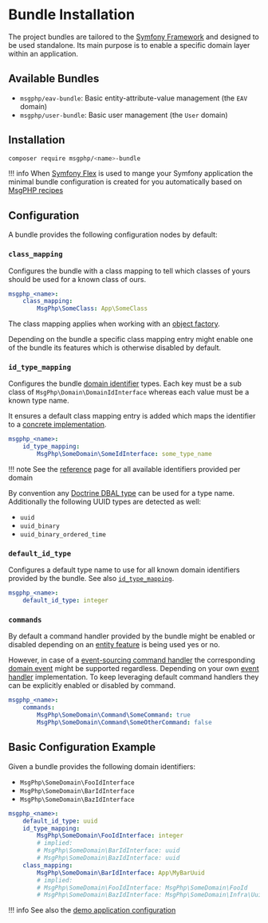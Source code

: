 # Bundle Installation

The project bundles are tailored to the [Symfony Framework] and designed to be used standalone. Its main purpose is to
enable a specific domain layer within an application.

## Available Bundles

<!--ref-start:available-bundles-->
- `msgphp/eav-bundle`: Basic entity-attribute-value management (the `EAV` domain)
- `msgphp/user-bundle`: Basic user management (the `User` domain)
<!--ref-end:available-bundles-->

## Installation

```bash
composer require msgphp/<name>-bundle
```

!!! info
    When [Symfony Flex] is used to mange your Symfony application the minimal bundle configuration is created for you
    automatically based on [MsgPHP recipes]

## Configuration

A bundle provides the following configuration nodes by default:

### `class_mapping`

Configures the bundle with a class mapping to tell which classes of yours should be used for a known class of ours.

```yaml
msgphp_<name>:
    class_mapping:
        MsgPhp\SomeClass: App\SomeClass
```

The class mapping applies when working with an [object factory](../ddd/object-factory.md).

Depending on the bundle a specific class mapping entry might enable one of the bundle its features which is otherwise
disabled by default.

### `id_type_mapping`

Configures the bundle [domain identifier](../ddd/identifiers.md) types. Each key must be a sub class of
`MsgPhp\Domain\DomainIdInterface` whereas each value must be a known type name.

It ensures a default class mapping entry is added which maps the identifier to a [concrete implementation](../ddd/identifiers.md#implementations).

```yaml
msgphp_<name>:
    id_type_mapping:
        MsgPhp\SomeDomain\SomeIdInterface: some_type_name
```

!!! note
    See the [reference](../reference/identifiers.md) page for all available identifiers provided per domain

By convention any [Doctrine DBAL type] can be used for a type name. Additionally the following UUID types are detected
as well:

- `uuid`
- `uuid_binary`
- `uuid_binary_ordered_time`

### `default_id_type`

Configures a default type name to use for all known domain identifiers provided by the bundle. See also [`id_type_mapping`](#id_type_mapping).

```yaml
msgphp_<name>:
    default_id_type: integer
```

### `commands`

By default a command handler provided by the bundle might be enabled or disabled depending on an [entity feature](../ddd/entities.md#common-entity-features)
is being used yes or no.

However, in case of a [event-sourcing command handler](../message-driven/cqrs.md#event-sourcing-command-handler)
the corresponding [domain event](../event-sourcing/events.md) might be supported regardless. Depending on your own
[event handler](../event-sourcing/event-handlers.md) implementation. To keep leveraging default command handlers they
can be explicitly enabled or disabled by command.

```yaml
msgphp_<name>:
    commands:
        MsgPhp\SomeDomain\Command\SomeCommand: true
        MsgPhp\SomeDomain\Command\SomeOtherCommand: false
```

## Basic Configuration Example

Given a bundle provides the following domain identifiers:

- `MsgPhp\SomeDomain\FooIdInterface`
- `MsgPhp\SomeDomain\BarIdInterface`
- `MsgPhp\SomeDomain\BazIdInterface`

```yaml
msgphp_<name>:
    default_id_type: uuid
    id_type_mapping:
        MsgPhp\SomeDomain\FooIdInterface: integer
        # implied:
        # MsgPhp\SomeDomain\BarIdInterface: uuid
        # MsgPhp\SomeDomain\BazIdInterface: uuid
    class_mapping:
        MsgPhp\SomeDomain\BarIdInterface: App\MyBarUuid
        # implied:
        # MsgPhp\SomeDomain\FooIdInterface: MsgPhp\SomeDomain\FooId
        # MsgPhp\SomeDomain\BazIdInterface: MsgPhp\SomeDomain\Infra\Uuid\BazId
```

!!! info
    See also the [demo application configuration]

[Symfony Framework]: https://symfony.com/
[dependency injection]: https://symfony.com/doc/current/components/dependency_injection.html
[Symfony Flex]: https://symfony.com/doc/current/setup/flex.html
[MsgPHP recipes]: https://github.com/symfony/recipes-contrib/tree/master/msgphp
[autowiring]: https://symfony.com/doc/current/service_container/autowiring.html
[demo application configuration]: https://github.com/msgphp/symfony-demo-app/blob/master/config/packages/msgphp.php
[Doctrine DBAL type]: http://docs.doctrine-project.org/projects/doctrine-dbal/en/latest/reference/types.html
